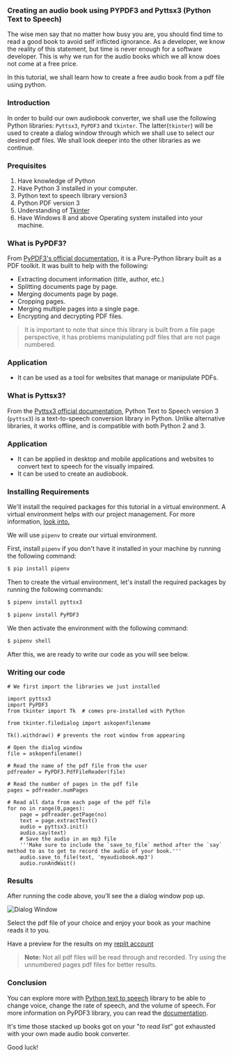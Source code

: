 ﻿### Creating an audio book using PYPDF3 and Pyttsx3 (Python Text to Speech)

The wise men say that no matter how busy you are, you should find time to read a good book to avoid self inflicted ignorance. As a developer, we know the reality of this statement, but time is never enough for a software developer. This is why we run for the audio books which we all know does not come at a free price.

In this tutorial, we shall learn how to create a free audio book from a pdf file using python.

### Introduction

In order to build our own audiobook converter, we shall use the following Python libraries: `Pyttsx3`, `PyPDF3` and `tkinter`. The latter(`tkinter`) will be used to create a dialog window through which we shall use to select our desired pdf files.
We shall look deeper into the other libraries as we continue. 

### Prequisites

1. Have knowledge of Python
2. Have Python 3 installed in your computer.
3. Python text to speech library version3
4. Python PDF version 3
5. Understanding of [Tkinter](https://docs.python.org/3/library/tk.html)
6. Have Windows 8 and above Operating system installed into your machine.

### What is PyPDF3?

From [PyPDF3's official documentation](https://pythonhosted.org/PyPDF2/), it is a Pure-Python library built as a PDF toolkit. It was built to help with the following:

* Extracting document information (title, author, etc.)
* Splitting documents page by page.
* Merging documents page by page.
* Cropping pages.
* Merging multiple pages into a single page.
* Encrypting and decrypting PDF files.

> It is important to note that since this library is built from a file page perspective, it has problems manipulating pdf files that are not page numbered.

### Application

- It can be used as a tool for websites that manage or manipulate PDFs.

### What is Pyttsx3?

From the [Pyttsx3 official documentation](https://pyttsx3.readthedocs.io/en/latest/), Python Text to Speech version 3 (`pyttsx3`) is a text-to-speech conversion library in Python. Unlike alternative libraries, it works offline, and is compatible with both Python 2 and 3.

### Application

- It can be applied in desktop and mobile applications and websites to convert text to speech for the visually impaired.
- It can be used to create an audiobook.

### Installing Requirements

We'll install the required packages for this tutorial in a virtual environment. A virtual environment helps with our project management. For more information, [look into.](https://www.section.io/engineering-education/introduction-to-virtual-environments-and-dependency-managers/)

We will use `pipenv` to  create our virtual environment.

First, install `pipenv` if you don't have it installed in your machine by running the following command:

```bash
$ pip install pipenv
```

Then to create the virtual environment, let's install the required packages by running the following commands:

```bash
$ pipenv install pyttsx3
```

```bash
$ pipenv install PyPDF3
```

We then activate the environment with the following command:

```bash
$ pipenv shell
```

After this, we are ready to write our code as you will see below.

### Writing our code

```python:
# We first import the libraries we just installed

import pyttsx3
import PyPDF3
from tkinter import Tk  # comes pre-installed with Python

from tkinter.filedialog import askopenfilename 

Tk().withdraw() # prevents the root window from appearing

# Open the dialog window
file = askopenfilename()

# Read the name of the pdf file from the user
pdfreader = PyPDF3.PdfFileReader(file)

# Read the number of pages in the pdf file
pages = pdfreader.numPages

# Read all data from each page of the pdf file
for no in range(0,pages):
    page = pdfreader.getPage(no)
    text = page.extractText()
    audio = pyttsx3.init()
    audio.say(text)
    # Save the audio in an mp3 file
    '''Make sure to include the `save_to_file` method after the `say` method to as to get to record the audio of your book.'''
    audio.save_to_file(text, 'myaudiobook.mp3') 
    audio.runAndWait()
```

### Results

After running the code above, you'll see the a dialog window pop up.

![Dialog Window](/images/dialog.png)

Select the pdf file of your choice and enjoy your book as your machine reads it to you.

Have a preview for the results on my [replit account](https://replit.com/join/xsaeqptwdi-frederico23) 

> **Note:** Not all pdf files will be read through and recorded. Try using the unnumbered pages pdf files for better results.

### Conclusion

You can explore more with [Python text to speech](https://pypi.org/project/pyttsx3/) library to be able to change voice, change the rate of speech, and the volume of speech. For more information on PyPDF3 library, you can read the [documentation](https://pypi.org/project/PyPDF3/).

It's time those stacked up books got on your "*to read list*" got exhausted with your own made audio book converter.

Good luck!
